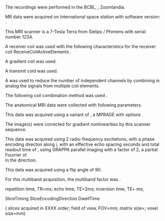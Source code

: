 The recordings were performed in the BCBL,  , Zoomlandia.

MR data were acquired on International space station with software version:  .

This MRI scanner is a 7-Tesla Terra 
from Sielips / Phimens with serial number 1234. 

A   receiver coil was used with the following characteristics 
for the receiver coil ReceiveCoilActiveElements  .

A   gradient coil was used.

A   transmit coid was used.

A   was used to reduce the number of independent channels by 
combining in analog the signals from multiple coil elements. 

The following coil combination method was used  . 

The anatomical MRI data were collected with following parameters.

This data was acquired using a   variant of  , 
a   MPRAGE with options  .


The image(s) were corrected for gradient nonlinearities by this scanner sequence.


 

This data was acquired using 2 radio-frequency excitations, 
with a phase encoding directon along i, with 
an effective echo spacing  seconds and total readout 
time of , using GRAPPA parallel imaging with a factor of
2, a partial Fourrier of  
in the   direction.

This data was acquired using a flip angle of 90.

For this multiband acquisition, the multiband factor was  .

repetition time, TR=ms;
echo time, TE=2ms;
inversion time, TE= ms;

SliceTiming
SliceEncodingDirection
DwellTime

( slices acquired in XXXX order; field of view, FOV=mm; 
matrix size=; voxel size=mm). 